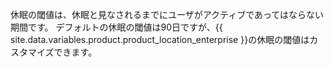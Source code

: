 休眠の閾値は、休眠と見なされるまでにユーザがアクティブであってはならない期間です。 デフォルトの休眠の閾値は90日ですが、{{ site.data.variables.product.product_location_enterprise }}の休眠の閾値はカスタマイズできます。
